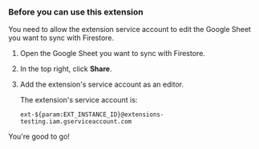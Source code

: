 ### Before you can use this extension

You need to allow the extension service account to edit the Google Sheet you want to sync with Firestore.

1.  Open the Google Sheet you want to sync with Firestore.
2.  In the top right, click **Share**.
3.  Add the extension's service account as an editor.

    The extension's service account is:

    ```
    ext-${param:EXT_INSTANCE_ID}@extensions-testing.iam.gserviceaccount.com
    ```

You're good to go!

